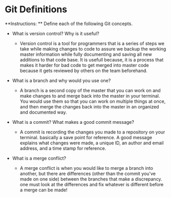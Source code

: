 # Git Definitions

**Instructions: ** Define each of the following Git concepts.

* What is version control?  Why is it useful?
   * Version control is a tool for programmers that is a series of steps we take while making changes to code to assure we backup the working master information while fully documenting and saving all new additions to that code base. It is usefull because, it is a process that makes it harder for bad code to get merged into master code because it gets reviewed by others on the team beforehand. 

* What is a branch and why would you use one?
   * A branch is a second copy of the master that you can work on and make changes to and merge back into the master in your terminal. You would use them so that you can work on multiple things at once, and then merge the changes back into the master in an organized and documented way.

* What is a commit? What makes a good commit message?
   * A commit is recording the changes you made to a repository on your terminal. basically a save point for reference. A good message explains what changes were made, a unique ID, an author and email address, and a time stamp for reference.

* What is a merge conflict?
   * A merge conflict is when you would like to merge a branch into another, but there are differences (other than the commit you've made on one side) between the branches that make a discrepancy. one must look at the differences and fix whatever is different before a merge can be made!
